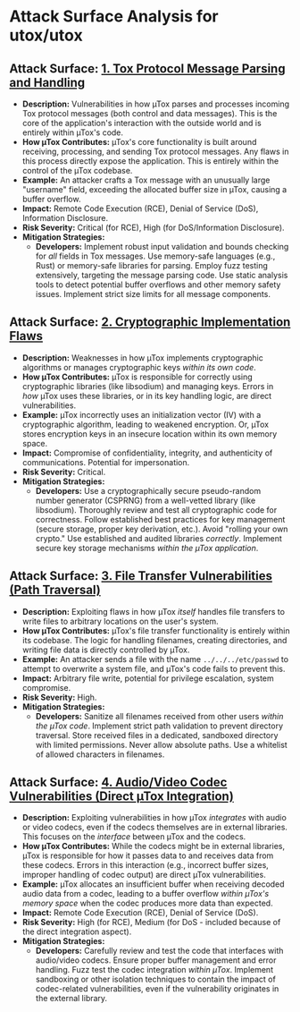 # Attack Surface Analysis for utox/utox

## Attack Surface: [1. Tox Protocol Message Parsing and Handling](./attack_surfaces/1__tox_protocol_message_parsing_and_handling.md)

*   **Description:** Vulnerabilities in how µTox parses and processes incoming Tox protocol messages (both control and data messages). This is the core of the application's interaction with the outside world and is entirely within µTox's code.
*   **How µTox Contributes:** µTox's core functionality is built around receiving, processing, and sending Tox protocol messages.  Any flaws in this process directly expose the application. This is entirely within the control of the µTox codebase.
*   **Example:** An attacker crafts a Tox message with an unusually large "username" field, exceeding the allocated buffer size in µTox, causing a buffer overflow.
*   **Impact:** Remote Code Execution (RCE), Denial of Service (DoS), Information Disclosure.
*   **Risk Severity:** Critical (for RCE), High (for DoS/Information Disclosure).
*   **Mitigation Strategies:**
    *   **Developers:** Implement robust input validation and bounds checking for *all* fields in Tox messages. Use memory-safe languages (e.g., Rust) or memory-safe libraries for parsing. Employ fuzz testing extensively, targeting the message parsing code.  Use static analysis tools to detect potential buffer overflows and other memory safety issues.  Implement strict size limits for all message components.

## Attack Surface: [2. Cryptographic Implementation Flaws](./attack_surfaces/2__cryptographic_implementation_flaws.md)

*   **Description:** Weaknesses in how µTox implements cryptographic algorithms or manages cryptographic keys *within its own code*.
*   **How µTox Contributes:** µTox is responsible for correctly using cryptographic libraries (like libsodium) and managing keys.  Errors in *how* µTox uses these libraries, or in its key handling logic, are direct vulnerabilities.
*   **Example:** µTox incorrectly uses an initialization vector (IV) with a cryptographic algorithm, leading to weakened encryption.  Or, µTox stores encryption keys in an insecure location within its own memory space.
*   **Impact:**  Compromise of confidentiality, integrity, and authenticity of communications.  Potential for impersonation.
*   **Risk Severity:** Critical.
*   **Mitigation Strategies:**
    *   **Developers:** Use a cryptographically secure pseudo-random number generator (CSPRNG) from a well-vetted library (like libsodium).  Thoroughly review and test all cryptographic code for correctness.  Follow established best practices for key management (secure storage, proper key derivation, etc.).  Avoid "rolling your own crypto." Use established and audited libraries *correctly*.  Implement secure key storage mechanisms *within the µTox application*.

## Attack Surface: [3. File Transfer Vulnerabilities (Path Traversal)](./attack_surfaces/3__file_transfer_vulnerabilities__path_traversal_.md)

*   **Description:**  Exploiting flaws in how µTox *itself* handles file transfers to write files to arbitrary locations on the user's system.
*   **How µTox Contributes:** µTox's file transfer functionality is entirely within its codebase.  The logic for handling filenames, creating directories, and writing file data is directly controlled by µTox.
*   **Example:** An attacker sends a file with the name `../../../etc/passwd` to attempt to overwrite a system file, and µTox's code fails to prevent this.
*   **Impact:**  Arbitrary file write, potential for privilege escalation, system compromise.
*   **Risk Severity:** High.
*   **Mitigation Strategies:**
    *   **Developers:**  Sanitize all filenames received from other users *within the µTox code*.  Implement strict path validation to prevent directory traversal.  Store received files in a dedicated, sandboxed directory with limited permissions.  Never allow absolute paths.  Use a whitelist of allowed characters in filenames.

## Attack Surface: [4. Audio/Video Codec Vulnerabilities (Direct µTox Integration)](./attack_surfaces/4__audiovideo_codec_vulnerabilities__direct_µtox_integration_.md)

*   **Description:** Exploiting vulnerabilities in how µTox *integrates* with audio or video codecs, even if the codecs themselves are in external libraries. This focuses on the *interface* between µTox and the codecs.
*   **How µTox Contributes:** While the codecs might be in external libraries, µTox is responsible for how it passes data to and receives data from these codecs.  Errors in this interaction (e.g., incorrect buffer sizes, improper handling of codec output) are direct µTox vulnerabilities.
*   **Example:** µTox allocates an insufficient buffer when receiving decoded audio data from a codec, leading to a buffer overflow *within µTox's memory space* when the codec produces more data than expected.
*   **Impact:** Remote Code Execution (RCE), Denial of Service (DoS).
*   **Risk Severity:** High (for RCE), Medium (for DoS - included because of the direct integration aspect).
*   **Mitigation Strategies:**
    *   **Developers:** Carefully review and test the code that interfaces with audio/video codecs. Ensure proper buffer management and error handling. Fuzz test the codec integration *within µTox*. Implement sandboxing or other isolation techniques to contain the impact of codec-related vulnerabilities, even if the vulnerability originates in the external library.

